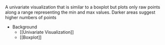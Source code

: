 A univariate visualization that is similar to a boxplot but plots only raw points along a range representing the min and max values. Darker areas suggest higher numbers of points

- Background
	- [[Univariate Visualization]]
	- [[Boxplot]]